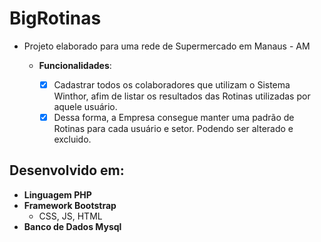 # BigRotinas
* Projeto elaborado para uma rede de Supermercado em Manaus - AM
   * __Funcionalidades__:

        - [x] Cadastrar todos os colaboradores que utilizam o Sistema Winthor, afim de listar os resultados das Rotinas utilizadas por aquele usuário.
        - [x] Dessa forma, a Empresa consegue manter uma padrão de Rotinas para cada usuário e setor. Podendo ser alterado e excluido. 
## Desenvolvido em:
* __Linguagem PHP__
* __Framework Bootstrap__
   * CSS, JS, HTML 
* __Banco de Dados Mysql__
